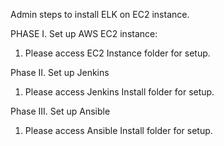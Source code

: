 Admin steps to install ELK on EC2 instance.

PHASE I. 
 Set up AWS EC2 instance:
  1.	Please access EC2 Instance folder for setup.

Phase II.
 Set up Jenkins
  1.	Please access Jenkins Install folder for setup.

Phase III.
 Set up Ansible
  1.	Please access Ansible Install folder for setup.
